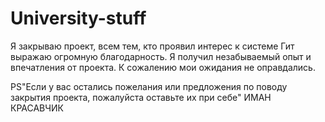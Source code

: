 # University-stuff

Я закрываю проект, всем тем, кто проявил интерес к системе Гит выражаю огромную благодарность.
Я получил незабываемый опыт и впечатления от проекта. К сожалению мои ожидания не оправдались.

PS"Если у вас остались пожелания или предложения по поводу закрытия проекта, пожалуйста оставьте их при себе"
ИМАН КРАСАВЧИК
